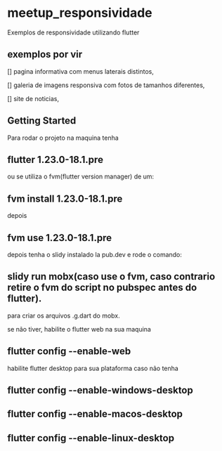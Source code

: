 # meetup_responsividade

Exemplos de responsividade utilizando flutter

## exemplos por vir
[] pagina informativa com menus laterais distintos,

[] galeria de imagens responsiva com fotos de tamanhos diferentes,

[] site de noticias,

## Getting Started

Para rodar o projeto na maquina tenha

## flutter 1.23.0-18.1.pre

ou se utiliza o fvm(flutter version manager) de um:

## fvm install 1.23.0-18.1.pre

depois

## fvm use 1.23.0-18.1.pre

depois tenha o slidy instalado la pub.dev e rode o comando:

## slidy run mobx(caso use o fvm, caso contrario retire o fvm do script no pubspec antes do flutter).

para criar os arquivos .g.dart do mobx.

se não tiver, habilite o flutter web na sua maquina

## flutter config --enable-web

habilite flutter desktop para sua plataforma caso não tenha

## flutter config --enable-windows-desktop

## flutter config --enable-macos-desktop

## flutter config --enable-linux-desktop

